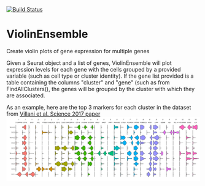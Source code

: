 [![Build Status](https://travis-ci.com/milescsmith/violinEnsemble.svg?branch=master)](https://travis-ci.com/milescsmith/violinEnsemble)
# ViolinEnsemble
Create violin plots of gene expression for multiple genes

Given a Seurat object and a list of genes, ViolinEnsemble will plot expression levels for each gene with the cells 
grouped by a provided variable (such as cell type or cluster identity).  If the gene list provided is a table containing the
columns "cluster" and "gene" (such as from FindAllClusters(), the genes will be grouped by the cluster with which 
they are associated.

As an example, here are the top 3 markers for each cluster in the dataset from [Villani et al. Science 2017 paper](https://www.ncbi.nlm.nih.gov/pmc/articles/PMC5775029/)
![Villani et.al. plot](https://github.com/milescsmith/violinEnsemble/blob/master/example.jpeg)
